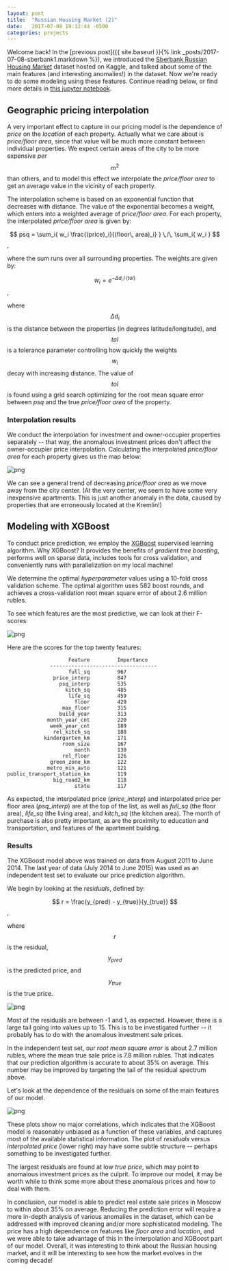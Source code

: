 ```yaml
---
layout: post
title:  "Russian Housing Market (2)"
date:   2017-07-08 19:12:44 -0500
categories: projects
---
```


Welcome back!  In the [previous post]({{ site.baseurl }}{% link _posts/2017-07-08-sberbank1.markdown %}), we introduced the [Sberbank Russian Housing Market](https://www.kaggle.com/c/sberbank-russian-housing-market) dataset hosted on Kaggle, and talked about some of the main features (and interesting anomalies!) in the dataset.  Now we're ready to do some modeling using these features.  Continue reading below, or find more details in [this jupyter notebook](https://github.com/nmirman/sberbank/blob/master/analysis/Sberbank.ipynb).


## Geographic pricing interpolation

A very important effect to capture in our pricing model is the dependence of *price* on the *location* of each property.  Actually what we care about is *price/floor area*, since that value will be much more constant between individual properties.  We expect certain areas of the city to be more expensive *per* $$ m^2 $$ than others, and to model this effect we interpolate the *price/floor area* to get an average value in the vicinity of each property.

The interpolation scheme is based on an exponential function that decreases with distance.  The value of the exponential becomes a weight, which enters into a weighted average of *price/floor area*.  For each property, the interpolated *price/floor area* is given by:

$$ psq = \sum_i{ w_i \frac{(price)_i}{(floor\, area)_i} } \,/\, \sum_i{ w_i } $$,

where the sum runs over all surrounding properties.  The weights are given by:

$$ w_i = e^{-\Delta d_i \, /\, (tol)} $$,

where $$ \Delta d_i $$ is the distance between the properties (in degrees latitude/longitude), and $$ tol $$ is a tolerance parameter controlling how quickly the weights $$ w_i $$ decay with increasing distance.  The value of $$ tol $$ is found using a grid search optimizing for the root mean square error between *psq* and the true *price/floor area* of the property.

### Interpolation results

We conduct the interpolation for investment and owner-occupier properties separately -- that way, the anomalous investment prices don't affect the owner-occupier price interpolation.  Calculating the interpolated *price/floor area* for each property gives us the map below:

![png](/assets/Sberbank_files/Sberbank_25_0.png)


We can see a general trend of decreasing *price/floor area* as we move away from the city center.  (At the very center, we seem to have some very inexpensive apartments.  This is just another anomaly in the data, caused by properties that are erroneously located at the Kremlin!)


## Modeling with XGBoost

To conduct price prediction, we employ the [XGBoost](http://xgboost.readthedocs.io/en/latest/) supervised learning algorithm.  Why XGBoost?  It provides the benefits of *gradient tree boosting*, performs well on sparse data, includes tools for cross validation, and conveniently runs with parallelization on my local machine!

We determine the optimal *hyperparameter* values using a 10-fold cross validation scheme.  The optimal algorithm uses 582 boost rounds, and achieves a cross-validation root mean square error of about 2.6 million rubles.

To see which features are the most predictive, we can look at their F-scores:

![png](/assets/Sberbank_files/Sberbank_32_1.png)

Here are the scores for the top twenty features:

                        Feature         Importance
                  -----------------------------------
                        full_sq         967
                   price_interp         847
                     psq_interp         535
                       kitch_sq         485
                        life_sq         459
                          floor         429
                      max_floor         315
                     build_year         313
                 month_year_cnt         220
                  week_year_cnt         189
                   rel_kitch_sq         188
                kindergarten_km         171
                      room_size         167
                          month         130
                      rel_floor         126
                  green_zone_km         122
                 metro_min_avto         121
    public_transport_station_km         119
                   big_road2_km         118
                          state         117


As expected, the interpolated price (*price_interp*) and interpolated price per floor area (*psq_interp*) are at the top of the list, as well as *full_sq* (the floor area), *life_sq* (the living area), and *kitch_sq* (the kitchen area).  The month of purchase is also pretty important, as are the proximity to education and transportation, and features of the apartment building.

### Results

The XGBoost model above was trained on data from August 2011 to June 2014.  The last year of data (July 2014 to June 2015) was used as an independent test set to evaluate our price prediction algorithm.

We begin by looking at the *residuals*, defined by:

$$ r = \frac{y_{pred} - y_{true}}{y_{true}} $$,

where $$r$$ is the residual, $$ y_{pred} $$ is the predicted price, and $$ y_{true} $$ is the true price.

![png](/assets/Sberbank_files/Sberbank_39_1.png)

Most of the residuals are between -1 and 1, as expected.  However, there is a large tail going into values up to 15.  This is to be investigated further -- it probably has to do with the anomalous investment sale prices.

In the independent test set, our *root mean square error* is about 2.7 million rubles, where the mean true sale price is 7.8 million rubles.  That indicates that our prediction algorithm is accurate to about 35% on average.  This number may be improved by targeting the tail of the residual spectrum above.

Let's look at the dependence of the residuals on some of the main features of our model.

![png](/assets/Sberbank_files/Sberbank_41_0.png)

These plots show no major correlations, which indicates that the XGBoost model is reasonably unbiased as a function of these variables, and captures most of the available statistical information.  The plot of *residuals* versus *interpolated price* (lower right) may have some subtle structure -- perhaps something to be investigated further.

The largest residuals are found at low *true price*, which may point to anomalous investment prices as the culprit.  To improve our model, it may be worth while to think some more about these anomalous prices and how to deal with them.

In conclusion, our model is able to predict real estate sale prices in Moscow to within about 35% on average.  Reducing the prediction error will require a more in-depth analysis of various anomalies in the dataset, which can be addressed with improved cleaning and/or more sophisticated modeling.  The price has a high dependence on features like *floor area* and *location*, and we were able to take advantage of this in the interpolation and XGBoost part of our model.  Overall, it was interesting to think about the Russian housing market, and it will be interesting to see how the market evolves in the coming decade! 
